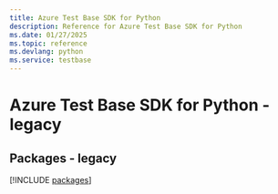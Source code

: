 ```yaml
---
title: Azure Test Base SDK for Python
description: Reference for Azure Test Base SDK for Python
ms.date: 01/27/2025
ms.topic: reference
ms.devlang: python
ms.service: testbase
---
```

# Azure Test Base SDK for Python - legacy
## Packages - legacy
[!INCLUDE [packages](test-base-index.md)]